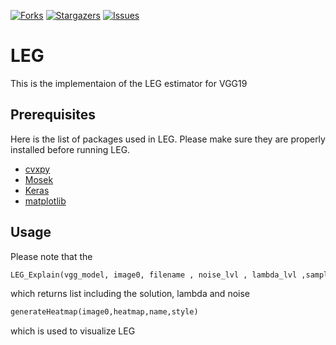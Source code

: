 [![Forks][forks-shield]][forks-url]
[![Stargazers][stars-shield]][stars-url]
[![Issues][issues-shield]][issues-url]




# LEG

This is the implementaion of the LEG estimator for VGG19


## Prerequisites
Here is the list of packages used in LEG. Please make sure they are properly installed before running LEG.
* [cvxpy](https://github.com/cvxgrp/cvxpy) 
* [Mosek](https://www.mosek.com/documentation/)
* [Keras](https://www.mosek.com/documentation/)
* [matplotlib](https://matplotlib.org/users/installing.html)

## Usage
Please note that the 
```python
LEG_Explain(vgg_model, image0, filename , noise_lvl , lambda_lvl ,sampling_size, conv)
```
which returns list including the solution, lambda and noise 

```python
generateHeatmap(image0,heatmap,name,style)
```
which is used to visualize LEG


<!-- MARKDOWN LINKS & IMAGES -->
<!-- https://www.markdownguide.org/basic-syntax/#reference-style-links -->
[forks-shield]: https://img.shields.io/github/forks/Paradise1008/LEG.svg?style=flat-square
[forks-url]: https://github.com/Paradise1008/LEG/network/members
[stars-shield]: https://img.shields.io/github/stars/Paradise1008/LEG.svg?style=flat-square
[stars-url]: https://github.com/Paradise1008/LEG/stargazers
[issues-shield]: https://img.shields.io/github/issues/Paradise1008/LEG.svg?style=flat-square
[issues-url]: https://github.com/Paradise1008/LEG/issues
